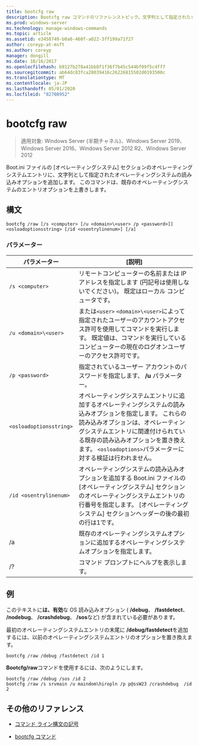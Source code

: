 ```yaml
---
title: bootcfg raw
description: Bootcfg raw コマンドのリファレンストピック。文字列として指定されたオペレーティングシステムの読み込みオプションを、Boot.ini ファイルのオペレーティングシステムセクションのオペレーティングシステムエントリに追加します。
ms.prod: windows-server
ms.technology: manage-windows-commands
ms.topic: article
ms.assetid: e3458749-b0a0-460f-a022-3ff199a71f27
author: coreyp-at-msft
ms.author: coreyp
manager: dongill
ms.date: 10/16/2017
ms.openlocfilehash: b9127b278a41bb8f1f36f7b45c544bf09f5c4ff7
ms.sourcegitcommit: ab64dc83fca28039416c26226815502d0193500c
ms.translationtype: MT
ms.contentlocale: ja-JP
ms.lasthandoff: 05/01/2020
ms.locfileid: "82708952"
---
```

# <a name="bootcfg-raw"></a>bootcfg raw

> 適用対象: Windows Server (半期チャネル)、Windows Server 2019、Windows Server 2016、Windows Server 2012 R2、Windows Server 2012

Boot.ini ファイルの [オペレーティングシステム] セクションのオペレーティングシステムエントリに、文字列として指定されたオペレーティングシステムの読み込みオプションを追加します。 このコマンドは、既存のオペレーティングシステムのエントリオプションを上書きします。

## <a name="syntax"></a>構文

```
bootcfg /raw [/s <computer> [/u <domain>\<user> /p <password>]] <osloadoptionsstring> [/id <osentrylinenum>] [/a]
```

### <a name="parameters"></a>パラメーター

| パラメーター | [説明] |
| --------- | ----------- |
| `/s <computer>` | リモートコンピューターの名前または IP アドレスを指定します (円記号は使用しないでください)。 既定はローカル コンピュータです。 |
| `/u <domain>\<user>`  | または`<user>` `<domain>\<user>`によって指定されたユーザーのアカウントアクセス許可を使用してコマンドを実行します。 既定値は、コマンドを実行しているコンピューターの現在のログオンユーザーのアクセス許可です。 |
| `/p <password>` | 指定されているユーザー アカウントのパスワードを指定します、 **/u** パラメーター。 |
| `<osloadoptionsstring>` | オペレーティングシステムエントリに追加するオペレーティングシステムの読み込みオプションを指定します。 これらの読み込みオプションは、オペレーティングシステムエントリに関連付けられている既存の読み込みオプションを置き換えます。 `<osloadoptions>`パラメーターに対する検証は行われません。
| `/id <osentrylinenum>` | オペレーティングシステムの読み込みオプションを追加する Boot.ini ファイルの [オペレーティングシステム] セクションのオペレーティングシステムエントリの行番号を指定します。 [オペレーティングシステム] セクションヘッダーの後の最初の行は1です。 |
| /a | 既存のオペレーティングシステムオプションに追加するオペレーティングシステムオプションを指定します。 |
| /? | コマンド プロンプトにヘルプを表示します。 |

## <a name="examples"></a>例

このテキストに**は、有効**な OS 読み込みオプション ( **/debug**、 **/fastdetect**、 **/nodebug**、 **/crashdebug**、 **/sos**など) が含まれている必要があります。

最初のオペレーティングシステムエントリの末尾に **/debug/fastdetect**を追加するには、以前のオペレーティングシステムエントリのオプションを置き換えます。

```
bootcfg /raw /debug /fastdetect /id 1
```

**Bootcfg/raw**コマンドを使用するには、次のようにします。

```
bootcfg /raw /debug /sos /id 2
bootcfg /raw /s srvmain /u maindom\hiropln /p p@ssW23 /crashdebug  /id 2
```

## <a name="additional-references"></a>その他のリファレンス

- [コマンド ライン構文の記号](command-line-syntax-key.md)

- [bootcfg コマンド](bootcfg.md)
